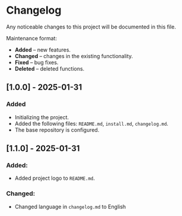 # Changelog

Any noticeable changes to this project will be documented in this file.

Maintenance format:
- **Added** – new features.
- **Changed** – changes in the existing functionality.
- **Fixed** – bug fixes.
- **Deleted** – deleted functions.

## [1.0.0] - 2025-01-31
### Added
- Initializing the project.
- Added the following files: `README.md`, `install.md`, `changelog.md`.
- The base repository is configured.

## [1.1.0] - 2025-01-31
### Added:
- Added project logo to `README.md`.
### Changed:
- Changed language in `changelog.md` to English
